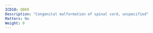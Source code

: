 ```yaml
---
ICD10: Q069
Description: "Congenital malformation of spinal cord, unspecified"
Matters: No
Weight: 0
---
```


